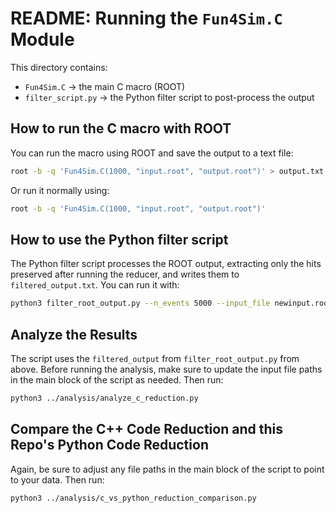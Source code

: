# README: Running the `Fun4Sim.C` Module

This directory contains:

- `Fun4Sim.C`  → the main C macro (ROOT)
- `filter_script.py`  → the Python filter script to post-process the output

## How to run the C macro with ROOT

You can run the macro using ROOT and save the output to a text file:

```bash
root -b -q 'Fun4Sim.C(1000, "input.root", "output.root")' > output.txt 2>&1
```

Or run it normally using: 

```bash
root -b -q 'Fun4Sim.C(1000, "input.root", "output.root")'
```



## How to use the Python filter script

The Python filter script processes the ROOT output, extracting only the hits preserved after running the reducer, and writes them to `filtered_output.txt`.
You can run it with:

```bash
python3 filter_root_output.py --n_events 5000 --input_file newinput.root --output_file newout.root --filtered_file filtered_output.txt

```

## Analyze the Results

The script uses the `filtered_output` from `filter_root_output.py` from above.
Before running the analysis, make sure to update the input file paths in the main block of the script as needed.
Then run:

```bash
python3 ../analysis/analyze_c_reduction.py
```

## Compare the C++ Code Reduction and this Repo's Python Code Reduction

Again, be sure to adjust any file paths in the main block of the script to point to your data.
Then run:

```bash
python3 ../analysis/c_vs_python_reduction_comparison.py
```